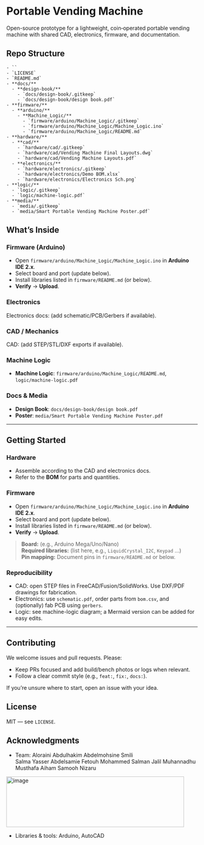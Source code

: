 # Portable Vending Machine

Open-source prototype for a lightweight, coin‑operated portable vending machine with shared CAD, electronics, firmware, and documentation.



## Repo Structure
```
- ``
- `LICENSE`
- `README.md`
- **docs/**
  - **design-book/**
    - `docs/design-book/.gitkeep`
    - `docs/design-book/design book.pdf`
- **firmware/**
  - **arduino/**
    - **Machine_Logic/**
      - `firmware/arduino/Machine_Logic/.gitkeep`
      - `firmware/arduino/Machine_Logic/Machine_Logic.ino`
      - `firmware/arduino/Machine_Logic/README.md`
- **hardware/**
  - **cad/**
    - `hardware/cad/.gitkeep`
    - `hardware/cad/Vending Machine Final Layouts.dwg`
    - `hardware/cad/Vending Machine Layouts.pdf`
  - **electronics/**
    - `hardware/electronics/.gitkeep`
    - `hardware/electronics/Demo BOM.xlsx`
    - `hardware/electronics/Electronics Sch.png`
- **logic/**
  - `logic/.gitkeep`
  - `logic/machine-logic.pdf`
- **media/**
  - `media/.gitkeep`
  - `media/Smart Portable Vending Machine Poster.pdf`
```

## What’s Inside
### Firmware (Arduino)
- Open `firmware/arduino/Machine_Logic/Machine_Logic.ino` in **Arduino IDE 2.x**.
- Select board and port (update below).
- Install libraries listed in `firmware/README.md` (or below).
- **Verify** → **Upload**.


### Electronics
Electronics docs: (add schematic/PCB/Gerbers if available).

### CAD / Mechanics
CAD: (add STEP/STL/DXF exports if available).

### Machine Logic
- **Machine Logic**: `firmware/arduino/Machine_Logic/README.md`, `logic/machine-logic.pdf`

### Docs & Media
- **Design Book**: `docs/design-book/design book.pdf`
- **Poster**: `media/Smart Portable Vending Machine Poster.pdf`

---

## Getting Started

### Hardware
- Assemble according to the CAD and electronics docs.
- Refer to the **BOM** for parts and quantities.

### Firmware
- Open `firmware/arduino/Machine_Logic/Machine_Logic.ino` in **Arduino IDE 2.x**.
- Select board and port (update below).
- Install libraries listed in `firmware/README.md` (or below).
- **Verify** → **Upload**.


> **Board:** (e.g., Arduino Mega/Uno/Nano)  
> **Required libraries:** (list here, e.g., `LiquidCrystal_I2C`, `Keypad` …)  
> **Pin mapping:** Document pins in `firmware/README.md` or below.

### Reproducibility
- CAD: open STEP files in FreeCAD/Fusion/SolidWorks. Use DXF/PDF drawings for fabrication.
- Electronics: use `schematic.pdf`, order parts from `bom.csv`, and (optionally) fab PCB using `gerbers`.
- Logic: see machine-logic diagram; a Mermaid version can be added for easy edits.

---

## Contributing
We welcome issues and pull requests. Please:
- Keep PRs focused and add build/bench photos or logs when relevant.
- Follow a clear commit style (e.g., `feat:`, `fix:`, `docs:`).

If you’re unsure where to start, open an issue with your idea.

## License
MIT — see `LICENSE`.

## Acknowledgments
- Team: 
Aloraini Abdulhakim
Abdelmohsine Smili  
Salma Yasser Abdelsamie Fetouh
Mohammed Salman Jalil 
Muhannadhu Musthafa 
Aiham Samooh Nizaru 
<img width="468" height="133" alt="image" src="https://github.com/user-attachments/assets/f330600f-24c8-4cb0-a4e6-69066fa02d7e" />

- Libraries & tools: Arduino, AutoCAD
